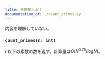 ```yaml
---
title: 素数数え上げ
documentation_of: ./count_primes.py
---
```


内容を理解していない。

### `count_primes(n: int)`

$n$以下の素数の数を返す。計算量は$O(N^{0.75} / logN)$。